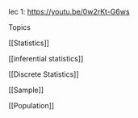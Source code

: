 lec 1: https://youtu.be/0w2rKt-G6ws

Topics

[[Statistics]]

[[inferential statistics]]

[[Discrete Statistics]]

[[Sample]]

[[Population]]
